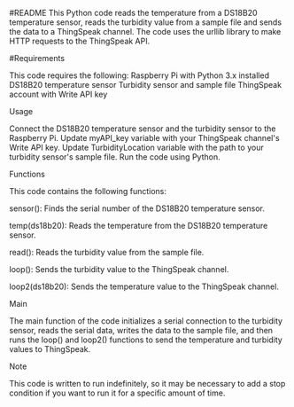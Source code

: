 #README
This Python code reads the temperature from a DS18B20 temperature sensor, reads the turbidity value from a sample file and sends the data to a ThingSpeak channel. The code uses the urllib library to make HTTP requests to the ThingSpeak API.

#Requirements

This code requires the following:
Raspberry Pi with Python 3.x installed
DS18B20 temperature sensor
Turbidity sensor and sample file
ThingSpeak account with Write API key 

Usage

Connect the DS18B20 temperature sensor and the turbidity sensor to the Raspberry Pi.
Update myAPI_key variable with your ThingSpeak channel's Write API key.
Update TurbidityLocation variable with the path to your turbidity sensor's sample file.
Run the code using Python.

Functions

This code contains the following functions:

sensor(): Finds the serial number of the DS18B20 temperature sensor.

temp(ds18b20): Reads the temperature from the DS18B20 temperature sensor.

read(): Reads the turbidity value from the sample file.

loop(): Sends the turbidity value to the ThingSpeak channel.

loop2(ds18b20): Sends the temperature value to the ThingSpeak channel.

Main

The main function of the code initializes a serial connection to the turbidity sensor, reads the serial data, writes the data to the sample file, and then runs the loop() and loop2() functions to send the temperature and turbidity values to ThingSpeak.

Note

This code is written to run indefinitely, so it may be necessary to add a stop condition if you want to run it for a specific amount of time.
